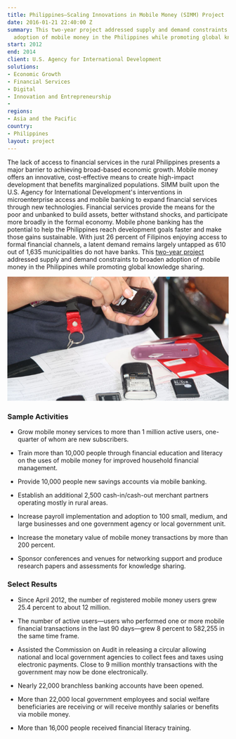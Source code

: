 ```yaml
---
title: Philippines—Scaling Innovations in Mobile Money (SIMM) Project
date: 2016-01-21 22:40:00 Z
summary: This two-year project addressed supply and demand constraints to broaden
  adoption of mobile money in the Philippines while promoting global knowledge sharing.
start: 2012
end: 2014
client: U.S. Agency for International Development
solutions:
- Economic Growth
- Financial Services
- Digital
- Innovation and Entrepreneurship
- 
regions:
- Asia and the Pacific
country:
- Philippines
layout: project
---
```


The lack of access to financial services in the rural Philippines presents a major barrier to achieving broad-based economic growth. Mobile money offers an innovative, cost-effective means to create high-impact development that benefits marginalized populations. SIMM built upon the U.S. Agency for International Development's interventions in microenterprise access and mobile banking to expand financial services through new technologies. Financial services provide the means for the poor and unbanked to build assets, better withstand shocks, and participate more broadly in the formal economy. Mobile phone banking has the potential to help the Philippines reach development goals faster and make those gains sustainable. With just 26 percent of Filipinos enjoying access to formal financial channels, a latent demand remains largely untapped as 610 out of 1,635 municipalities do not have banks. This [two-year project](http://dai-global-developments.com/articles/philippine-town.html) addressed supply and demand constraints to broaden adoption of mobile money in the Philippines while promoting global knowledge sharing.

![](/assets/images/projects/SIMM.jpg)

### Sample Activities

* Grow mobile money services to more than 1 million active users, one-quarter of whom are new subscribers.

* Train more than 10,000 people through financial education and literacy on the uses of mobile money for improved household financial management.

* Provide 10,000 people new savings accounts via mobile banking.

* Establish an additional 2,500 cash-in/cash-out merchant partners operating mostly in rural areas.

* Increase payroll implementation and adoption to 100 small, medium, and large businesses and one government agency or local government unit.

* Increase the monetary value of mobile money transactions by more than 200 percent.

* Sponsor conferences and venues for networking support and produce research papers and assessments for knowledge sharing.

### Select Results

* Since April 2012, the number of registered mobile money users grew 25.4 percent to about 12 million.

* The number of active users—users who performed one or more mobile financial transactions in the last 90 days—grew 8 percent to 582,255 in the same time frame.

* Assisted the Commission on Audit in releasing a circular allowing national and local government agencies to collect fees and taxes using electronic payments. Close to 9 million monthly transactions with the government may now be done electronically.

* Nearly 22,000 branchless banking accounts have been opened.

* More than 22,000 local government employees and social welfare beneficiaries are receiving or will receive monthly salaries or benefits via mobile money.

* More than 16,000 people received financial literacy training.